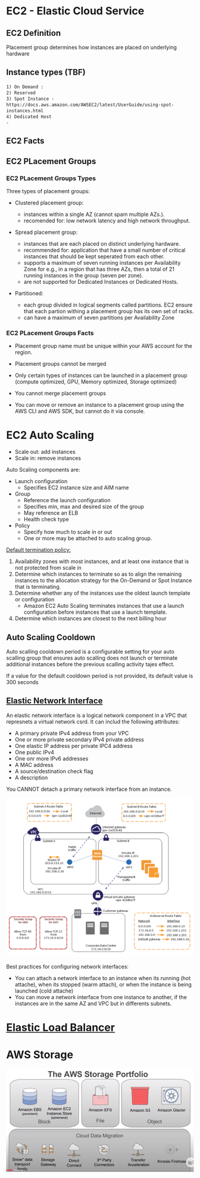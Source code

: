 # EC2 - Elastic Cloud Service 

## EC2 Definition
Placement group determines how instances are placed on underlying hardware

## Instance types (TBF)
    1) On Demand :
    2) Reserved
    3) Spot Instance - https://docs.aws.amazon.com/AWSEC2/latest/UserGuide/using-spot-instances.html
    4) Dedicated Host
    - 

## EC2 Facts

## EC2 PLacement Groups

### EC2 PLacement Groups Types

Three types of placement groups:
- Clustered placement group:
    - instances within a single AZ (cannot spam multiple AZs.).
    - recomended for: low network latency  and high network throughput.
- Spread placement group:
    - instances that are each placed on distinct underlying hardware.
    - recommended for: application that have a small number of critical instances that should be kept seperated from each other.
    - supports a maximum of seven running instances per Availability Zone for e.g., in a region that has three AZs, then a total of 21 running instances in the group (seven per zone).
    - are not supported for Dedicated Instances or Dedicated Hosts.

- Partitioned:
    - each group divided in logical segments called partitions. EC2 ensure that each partion withing a placement group has its own set of racks.
    - can have a maximum of seven partitions per Availability Zone


### EC2 PLacement Groups Facts
- Placement group name must be unique within your AWS account for the region.
- Placement groups cannot be merged

- Only certain types of instances can be launched in a placement group (compute  optimized, GPU, Memory optimized, Storage optimized)
- You cannot merge placement groups
- You can move or remove an instance to a placement group using the AWS CLI and AWS SDK, but cannot do it via console.



# EC2 Auto Scaling
- Scale out: add instances
- Scale in: remove instances

Auto Scaling components are:
- Launch configuration
    - Specifies EC2 instance size and AIM name
- Group
    - Reference the launch configuration
    - Specifies min, max and desired size of the group
    - May reference an ELB
    - Health check type
- Policy
    - Specify how much to scale in or out
    - One or more may be attached to auto scaling group.

[Default termination policy:](https://docs.aws.amazon.com/autoscaling/ec2/userguide/as-instance-termination.html)
1. Availability zones with most instances, and at least one instance that is not protected from scale in
2. Determine which instances to terminate so as to align the remaining instances to the allocation strategy for the On-Demand or Spot Instance that is terminating.
3. Determine whether any of the instances use the oldest launch template or configuration
    - Amazon EC2 Auto Scaling terminates instances that use a launch configuration before instances that use a launch template.
4. Determine which instances are closest to the next billing hour

## Auto Scaling Cooldown
Auto scalling cooldown period is a configurable setting for your auto scalling group that ensures auto scalling does  not launch or terminate additional instances before the previous scalling activity tajes effect. 

If a value for the default cooldown period is not provided, its default value is 300 seconds



## [Elastic Network Interface](https://docs.aws.amazon.com/AWSEC2/latest/UserGuide/using-eni.html#scenarios-enis)
An elastic network interface is a logical network component in a VPC that represnets a virtual network csrd. It can includ the following attributes:
- A primary private IPv4 address from your VPC
- One or more private secondary IPv4 private address
- One elastic IP address per private IPC4 address
- One public IPv4
- One onr more IPv6 addresses
- A MAC address
- A source/destination check flag
- A description

You CANNOT detach a primary network interface from an instance. 

![Elastic Network Interface](/images/elastic_network_interface.png)

Best practices for configuring network interfaces:
- You can attach a network interface to an instance when its running (hot attache), when its stopped (warm attach), or when the instance is being launched (cold attache)
- You can move a network interface from one instance to another, if the instances are in the same AZ and VPC but in differents subnets.




# [Elastic Load Balancer](../high_availability/HA.markdown)

# AWS Storage

![AWS Storage](/images/aws_storage.png)


